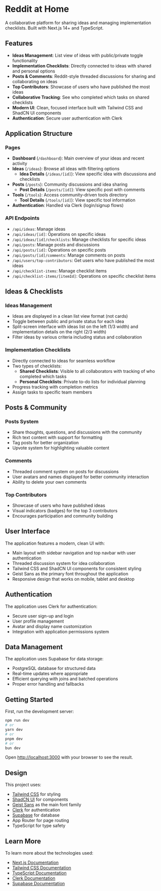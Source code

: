 # Reddit at Home

A collaborative platform for sharing ideas and managing implementation checklists. Built with Next.js 14+ and TypeScript.

## Features

- **Ideas Management**: List view of ideas with public/private toggle functionality
- **Implementation Checklists**: Directly connected to ideas with shared and personal options
- **Posts & Comments**: Reddit-style threaded discussions for sharing and collaborating on ideas
- **Top Contributors**: Showcase of users who have published the most ideas
- **Collaborative Tracking**: See who completed which tasks on shared checklists
- **Modern UI**: Clean, focused interface built with Tailwind CSS and ShadCN UI components
- **Authentication**: Secure user authentication with Clerk

## Application Structure

### Pages

- **Dashboard** (`/dashboard`): Main overview of your ideas and recent activity
- **Ideas** (`/ideas`): Browse all ideas with filtering options
  - **Idea Details** (`/ideas/[id]`): View specific idea with discussions and checklists
- **Posts** (`/posts`): Community discussions and idea sharing
  - **Post Details** (`/posts/[id]`): View specific post with comments
- **Tools** (`/tools`): Access community-driven tools directory
  - **Tool Details** (`/tools/[id]`): View specific tool information
- **Authentication**: Handled via Clerk (login/signup flows)

### API Endpoints

- `/api/ideas`: Manage ideas
- `/api/ideas/[id]`: Operations on specific ideas
- `/api/ideas/[id]/checklists`: Manage checklists for specific ideas
- `/api/posts`: Manage posts and discussions
- `/api/posts/[id]`: Operations on specific posts
- `/api/posts/[id]/comments`: Manage comments on posts
- `/api/users/top-contributors`: Get users who have published the most ideas
- `/api/checklist-items`: Manage checklist items
- `/api/checklist-items/[itemId]`: Operations on specific checklist items

## Ideas & Checklists

### Ideas Management
- Ideas are displayed in a clean list view format (not cards)
- Toggle between public and private status for each idea
- Split-screen interface with ideas list on the left (1/3 width) and implementation details on the right (2/3 width)
- Filter ideas by various criteria including status and collaboration

### Implementation Checklists
- Directly connected to ideas for seamless workflow
- Two types of checklists:
  - **Shared Checklists**: Visible to all collaborators with tracking of who completed which tasks
  - **Personal Checklists**: Private to-do lists for individual planning
- Progress tracking with completion metrics
- Assign tasks to specific team members

## Posts & Community

### Posts System
- Share thoughts, questions, and discussions with the community
- Rich text content with support for formatting
- Tag posts for better organization
- Upvote system for highlighting valuable content

### Comments
- Threaded comment system on posts for discussions
- User avatars and names displayed for better community interaction
- Ability to delete your own comments

### Top Contributors
- Showcase of users who have published ideas
- Visual indicators (badges) for the top 3 contributors
- Encourages participation and community building

## User Interface

The application features a modern, clean UI with:
- Main layout with sidebar navigation and top navbar with user authentication
- Threaded discussion system for idea collaboration
- Tailwind CSS and ShadCN UI components for consistent styling
- Geist Sans as the primary font throughout the application
- Responsive design that works on mobile, tablet and desktop

## Authentication

The application uses Clerk for authentication:
- Secure user sign-up and login
- User profile management
- Avatar and display name customization
- Integration with application permissions system

## Data Management

The application uses Supabase for data storage:
- PostgreSQL database for structured data
- Real-time updates where appropriate
- Efficient querying with joins and batched operations
- Proper error handling and fallbacks

## Getting Started

First, run the development server:

```bash
npm run dev
# or
yarn dev
# or
pnpm dev
# or
bun dev
```

Open [http://localhost:3000](http://localhost:3000) with your browser to see the result.

## Design

This project uses:
- [Tailwind CSS](https://tailwindcss.com) for styling
- [ShadCN UI](https://ui.shadcn.com) for components
- [Geist Sans](https://vercel.com/font) as the main font family
- [Clerk](https://clerk.dev) for authentication
- [Supabase](https://supabase.com) for database
- App Router for page routing
- TypeScript for type safety

## Learn More

To learn more about the technologies used:

- [Next.js Documentation](https://nextjs.org/docs)
- [Tailwind CSS Documentation](https://tailwindcss.com/docs)
- [TypeScript Documentation](https://www.typescriptlang.org/docs/)
- [Clerk Documentation](https://clerk.dev/docs)
- [Supabase Documentation](https://supabase.com/docs)
